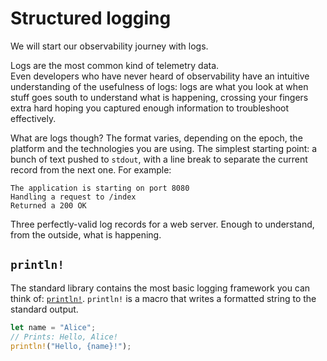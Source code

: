 # Structured logging

We will start our observability journey with logs.

Logs are the most common kind of telemetry data.\
Even developers who have never heard of observability have an intuitive understanding of
the usefulness of logs: logs are what you look at when stuff goes south to understand what is
happening, crossing your fingers extra hard hoping you captured enough information to
troubleshoot effectively.

What are logs though?
The format varies, depending on the epoch, the platform and the technologies you are using.
The simplest starting point: a bunch of text pushed to `stdout`, with a line break to separate
the current record from the next one. For example:

```text
The application is starting on port 8080
Handling a request to /index
Returned a 200 OK
```

Three perfectly-valid log records for a web server. Enough to understand, from the outside, what is happening.

## `println!`

The standard library contains the most basic logging framework you can think of: [`println!`](https://doc.rust-lang.org/std/macro.println.html).
`println!` is a macro that writes a formatted string to the standard output.

```rust
let name = "Alice";
// Prints: Hello, Alice!
println!("Hello, {name}!");
```